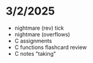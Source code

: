 # 3/2/2025 

- nightmare (rev) tick 
- nightmare (overflows) 
- C assignments 
- C functions flashcard review 
- C notes "taking"